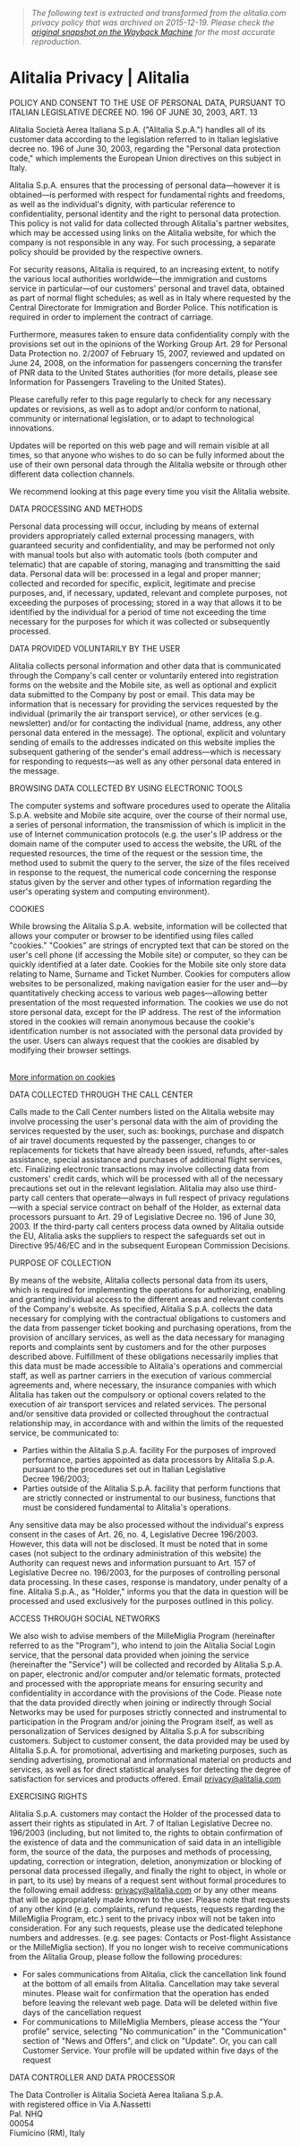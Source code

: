 > *The following text is extracted and transformed from the alitalia.com privacy policy that was archived on 2015-12-19. Please check the [original snapshot on the Wayback Machine](https://web.archive.org/web/20151219084731id_/http%3A//www.alitalia.com/it_en/Footer/Privacy/Alitalia/index.html) for the most accurate reproduction.*

# Alitalia Privacy | Alitalia

POLICY AND CONSENT TO THE USE OF PERSONAL DATA, PURSUANT TO ITALIAN LEGISLATIVE DECREE NO. 196 OF JUNE 30, 2003, ART. 13 

Alitalia Società Aerea Italiana S.p.A. ("Alitalia S.p.A.") handles all of its customer data according to the legislation referred to in Italian legislative decree no. 196 of June 30, 2003, regarding the "Personal data protection code," which implements the European Union directives on this subject in Italy. 

Alitalia S.p.A. ensures that the processing of personal data—however it is obtained—is performed with respect for fundamental rights and freedoms, as well as the individual's dignity, with particular reference to confidentiality, personal identity and the right to personal data protection. This policy is not valid for data collected through Alitalia's partner websites, which may be accessed using links on the Alitalia website, for which the company is not responsible in any way. For such processing, a separate policy should be provided by the respective owners. 

For security reasons, Alitalia is required, to an increasing extent, to notify the various local authorities worldwide—the immigration and customs service in particular—of our customers' personal and travel data, obtained as part of normal flight schedules; as well as in Italy where requested by the Central Directorate for Immigration and Border Police. This notification is required in order to implement the contract of carriage. 

Furthermore, measures taken to ensure data confidentiality comply with the provisions set out in the opinions of the Working Group Art. 29 for Personal Data Protection no. 2/2007 of February 15, 2007, reviewed and updated on June 24, 2008, on the information for passengers concerning the transfer of PNR data to the United States authorities (for more details, please see Information for Passengers Traveling to the United States). 

Please carefully refer to this page regularly to check for any necessary updates or revisions, as well as to adopt and/or conform to national, community or international legislation, or to adapt to technological innovations. 

Updates will be reported on this web page and will remain visible at all times, so that anyone who wishes to do so can be fully informed about the use of their own personal data through the Alitalia website or through other different data collection channels. 

We recommend looking at this page every time you visit the Alitalia website.

DATA PROCESSING AND METHODS 

Personal data processing will occur, including by means of external providers appropriately called external processing managers, with guaranteed security and confidentiality, and may be performed not only with manual tools but also with automatic tools (both computer and telematic) that are capable of storing, managing and transmitting the said data. Personal data will be: processed in a legal and proper manner; collected and recorded for specific, explicit, legitimate and precise purposes, and, if necessary, updated, relevant and complete purposes, not exceeding the purposes of processing; stored in a way that allows it to be identified by the individual for a period of time not exceeding the time necessary for the purposes for which it was collected or subsequently processed.

DATA PROVIDED VOLUNTARILY BY THE USER 

Alitalia collects personal information and other data that is communicated through the Company's call center or voluntarily entered into registration forms on the website and the Mobile site, as well as optional and explicit data submitted to the Company by post or email. This data may be information that is necessary for providing the services requested by the individual (primarily the air transport service), or other services (e.g. newsletter) and/or for contacting the individual (name, address, any other personal data entered in the message). The optional, explicit and voluntary sending of emails to the addresses indicated on this website implies the subsequent gathering of the sender's email address—which is necessary for responding to requests—as well as any other personal data entered in the message.

BROWSING DATA COLLECTED BY USING ELECTRONIC TOOLS 

The computer systems and software procedures used to operate the Alitalia S.p.A. website and Mobile site acquire, over the course of their normal use, a series of personal information, the transmission of which is implicit in the use of Internet communication protocols (e.g. the user's IP address or the domain name of the computer used to access the website, the URL of the requested resources, the time of the request or the session time, the method used to submit the query to the server, the size of the files received in response to the request, the numerical code concerning the response status given by the server and other types of information regarding the user's operating system and computing environment).

COOKIES 

While browsing the Alitalia S.p.A. website, information will be collected that allows your computer or browser to be identified using files called "cookies." "Cookies" are strings of encrypted text that can be stored on the user's cell phone (if accessing the Mobile site) or computer, so they can be quickly identified at a later date. Cookies for the Mobile site only store data relating to Name, Surname and Ticket Number. Cookies for computers allow websites to be personalized, making navigation easier for the user and—by quantitatively checking access to various web pages—allowing better presentation of the most requested information. The cookies we use do not store personal data, except for the IP address. The rest of the information stored in the cookies will remain anonymous because the cookie's identification number is not associated with the personal data provided by the user. Users can always request that the cookies are disabled by modifying their browser settings. 

    
[More information on cookies](http://www.alitalia.com/it_en/informazioni-supporto/cookie-policy/index.html "Cookie policy")

DATA COLLECTED THROUGH THE CALL CENTER 

Calls made to the Call Center numbers listed on the Alitalia website may involve processing the user's personal data with the aim of providing the services requested by the user, such as: bookings, purchase and dispatch of air travel documents requested by the passenger, changes to or replacements for tickets that have already been issued, refunds, after-sales assistance, special assistance and purchases of additional flight services, etc. Finalizing electronic transactions may involve collecting data from customers' credit cards, which will be processed with all of the necessary precautions set out in the relevant legislation. Alitalia may also use third-party call centers that operate—always in full respect of privacy regulations—with a special service contract on behalf of the Holder, as external data processors pursuant to Art. 29 of Legislative Decree no. 196 of June 30, 2003. If the third-party call centers process data owned by Alitalia outside the EU, Alitalia asks the suppliers to respect the safeguards set out in Directive 95/46/EC and in the subsequent European Commission Decisions.

PURPOSE OF COLLECTION 

By means of the website, Alitalia collects personal data from its users, which is required for implementing the operations for authorizing, enabling and granting individual access to the different areas and relevant contents of the Company's website. As specified, Alitalia S.p.A. collects the data necessary for complying with the contractual obligations to customers and the data from passenger ticket booking and purchasing operations, from the provision of ancillary services, as well as the data necessary for managing reports and complaints sent by customers and for the other purposes described above. Fulfillment of these obligations necessarily implies that this data must be made accessible to Alitalia's operations and commercial staff, as well as partner carriers in the execution of various commercial agreements and, where necessary, the insurance companies with which Alitalia has taken out the compulsory or optional covers related to the execution of air transport services and related services. The personal and/or sensitive data provided or collected throughout the contractual relationship may, in accordance with and within the limits of the requested service, be communicated to: 

  * Parties within the Alitalia S.p.A. facility For the purposes of improved performance, parties appointed as data processors by Alitalia S.p.A. pursuant to the procedures set out in Italian Legislative Decree 196/2003;
  * Parties outside of the Alitalia S.p.A. facility that perform functions that are strictly connected or instrumental to our business, functions that must be considered fundamental to Alitalia's operations.



Any sensitive data may be also processed without the individual's express consent in the cases of Art. 26, no. 4, Legislative Decree 196/2003. However, this data will not be disclosed. It must be noted that in some cases (not subject to the ordinary administration of this website) the Authority can request news and information pursuant to Art. 157 of Legislative Decree no. 196/2003, for the purposes of controlling personal data processing. In these cases, response is mandatory, under penalty of a fine. Alitalia S.p.A., as "Holder," informs you that the data in question will be processed and used exclusively for the purposes outlined in this policy.

ACCESS THROUGH SOCIAL NETWORKS 

We also wish to advise members of the MilleMiglia Program (hereinafter referred to as the "Program"), who intend to join the Alitalia Social Login service, that the personal data provided when joining the service (hereinafter the "Service") will be collected and recorded by Alitalia S.p.A. on paper, electronic and/or computer and/or telematic formats, protected and processed with the appropriate means for ensuring security and confidentiality in accordance with the provisions of the Code. Please note that the data provided directly when joining or indirectly through Social Networks may be used for purposes strictly connected and instrumental to participation in the Program and/or joining the Program itself, as well as personalization of Services designed by Alitalia S.p.A for subscribing customers. Subject to customer consent, the data provided may be used by Alitalia S.p.A. for promotional, advertising and marketing purposes, such as sending advertising, promotional and informational material on products and services, as well as for direct statistical analyses for detecting the degree of satisfaction for services and products offered. Email privacy@alitalia.com

EXERCISING RIGHTS 

Alitalia S.p.A. customers may contact the Holder of the processed data to assert their rights as stipulated in Art. 7 of Italian Legislative Decree no. 196/2003 (including, but not limited to, the rights to obtain confirmation of the existence of data and the communication of said data in an intelligible form, the source of the data, the purposes and methods of processing, updating, correction or integration, deletion, anonymization or blocking of personal data processed illegally, and finally the right to object, in whole or in part, to its use) by means of a request sent without formal procedures to the following email address: privacy@alitalia.com or by any other means that will be appropriately made known to the user. Please note that requests of any other kind (e.g. complaints, refund requests, requests regarding the MilleMiglia Program, etc.) sent to the privacy inbox will not be taken into consideration. For any such requests, please use the dedicated telephone numbers and addresses. (e.g. see pages: Contacts or Post-flight Assistance or the MilleMiglia section). If you no longer wish to receive communications from the Alitalia Group, please follow the following procedures: 

  * For sales communications from Alitalia, click the cancellation link found at the bottom of all emails from Alitalia. Cancellation may take several minutes. Please wait for confirmation that the operation has ended before leaving the relevant web page. Data will be deleted within five days of the cancellation request
  * For communications to MilleMiglia Members, please access the "Your profile" service, selecting "No communication" in the "Communication" section of "News and Offers", and click on "Update". Or, you can call Customer Service. Your profile will be updated within five days of the request



DATA CONTROLLER AND DATA PROCESSOR 

The Data Controller is Alitalia Società Aerea Italiana S.p.A.   
with registered office in Via A.Nassetti   
Pal. NHQ   
00054   
Fiumicino (RM), Italy
